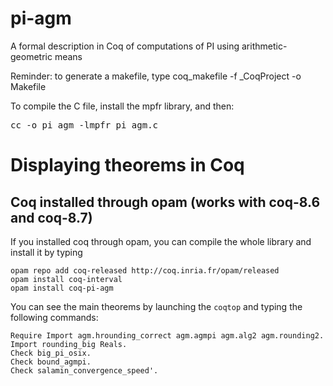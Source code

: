 # pi-agm
A formal description in Coq of computations of PI using arithmetic-geometric means

Reminder: to generate a makefile, type coq_makefile -f _CoqProject -o Makefile

To compile the C file, install the mpfr library, and then:

<pre>
cc -o pi_agm -lmpfr pi_agm.c
</pre>

# Displaying theorems in Coq

## Coq installed through opam (works with coq-8.6 and coq-8.7)

If you installed coq through opam, you can compile the whole library and
install it by typing

    opam repo add coq-released http://coq.inria.fr/opam/released
    opam install coq-interval
    opam install coq-pi-agm

You can see the main theorems by launching the <code>coqtop</code> and
typing the following commands:

    Require Import agm.hrounding_correct agm.agmpi agm.alg2 agm.rounding2.
    Import rounding_big Reals.
    Check big_pi_osix.
    Check bound_agmpi.
    Check salamin_convergence_speed'.
